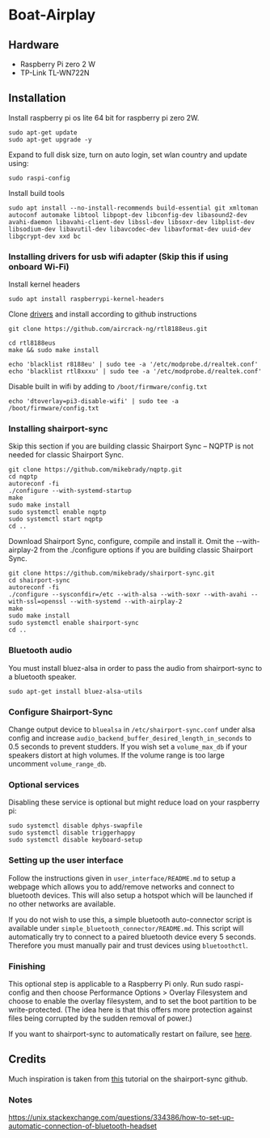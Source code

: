 # Boat-Airplay

## Hardware
* Raspberry Pi zero 2 W
* TP-Link TL-WN722N

## Installation
Install raspberry pi os lite 64 bit for raspberry pi zero 2W.

```
sudo apt-get update
sudo apt-get upgrade -y
```

Expand to full disk size, turn on auto login, set wlan country and update using:
```
sudo raspi-config
```

Install build tools

```
sudo apt install --no-install-recommends build-essential git xmltoman autoconf automake libtool libpopt-dev libconfig-dev libasound2-dev avahi-daemon libavahi-client-dev libssl-dev libsoxr-dev libplist-dev libsodium-dev libavutil-dev libavcodec-dev libavformat-dev uuid-dev libgcrypt-dev xxd bc
```

### Installing drivers for usb wifi adapter (Skip this if using onboard Wi-Fi)

Install kernel headers 
```
sudo apt install raspberrypi-kernel-headers
```

Clone [drivers](https://github.com/aircrack-ng/rtl8188eus?tab=readme-ov-file) and install according to github instructions
```
git clone https://github.com/aircrack-ng/rtl8188eus.git

cd rtl8188eus
make && sudo make install

echo 'blacklist r8188eu' | sudo tee -a '/etc/modprobe.d/realtek.conf'
echo 'blacklist rtl8xxxu' | sudo tee -a '/etc/modprobe.d/realtek.conf'
```

Disable built in wifi by adding to ``/boot/firmware/config.txt``
```
echo 'dtoverlay=pi3-disable-wifi' | sudo tee -a /boot/firmware/config.txt
```

### Installing shairport-sync
Skip this section if you are building classic Shairport Sync – NQPTP is not needed for classic Shairport Sync.

```
git clone https://github.com/mikebrady/nqptp.git
cd nqptp
autoreconf -fi
./configure --with-systemd-startup
make
sudo make install
sudo systemctl enable nqptp
sudo systemctl start nqptp
cd ..
```


Download Shairport Sync, configure, compile and install it. Omit the --with-airplay-2 from the ./configure options if you are building classic Shairport Sync.

```
git clone https://github.com/mikebrady/shairport-sync.git
cd shairport-sync
autoreconf -fi
./configure --sysconfdir=/etc --with-alsa --with-soxr --with-avahi --with-ssl=openssl --with-systemd --with-airplay-2
make
sudo make install
sudo systemctl enable shairport-sync
cd ..
```

### Bluetooth audio
You must install bluez-alsa in order to pass the audio from shairport-sync to a bluetooth speaker.
```
sudo apt-get install bluez-alsa-utils
```

### Configure Shairport-Sync

Change output device to ``bluealsa`` in ``/etc/shairport-sync.conf`` under alsa config and increase `audio_backend_buffer_desired_length_in_seconds` to 0.5 seconds to prevent studders. If you wish set a `volume_max_db` if your speakers distort at high volumes. If the volume range is too large uncomment `volume_range_db`.

### Optional services
Disabling these service is optional but might reduce load on your raspberry pi:
```
sudo systemctl disable dphys-swapfile
sudo systemctl disable triggerhappy
sudo systemctl disable keyboard-setup
```

### Setting up the user interface
Follow the instructions given in `user_interface/README.md` to setup a webpage which allows you to add/remove networks and connect to bluetooth devices. This will also setup a hotspot which will be launched if no other networks are available. 

If you do not wish to use this, a simple bluetooth auto-connector script is available under `simple_bluetooth_connector/README.md`. This script will automatically try to connect to a paired bluetooth device every 5 seconds. Therefore you must manually pair and trust devices using `bluetoothctl`.

### Finishing
This optional step is applicable to a Raspberry Pi only. Run sudo raspi-config and then choose Performance Options > Overlay Filesystem and choose to enable the overlay filesystem, and to set the boot partition to be write-protected. (The idea here is that this offers more protection against files being corrupted by the sudden removal of power.)

If you want to shairport-sync to automatically restart on failure, see [here](https://ma.ttias.be/auto-restart-crashed-service-systemd/).

## Credits
Much inspiration is taken from [this](https://github.com/mikebrady/shairport-sync/blob/master/CAR%20INSTALL.md) tutorial on the shairport-sync github.

### Notes
https://unix.stackexchange.com/questions/334386/how-to-set-up-automatic-connection-of-bluetooth-headset
